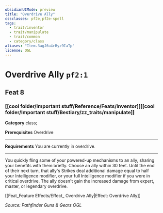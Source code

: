 ```yaml
---
obsidianUIMode: preview
title: "Overdrive Ally"
cssclasses: pf2e,pf2e-spell
tags:
  - trait/inventor
  - trait/manipulate
  - trait/common
  - category/class
aliases: "Item.3agJ6u4rRyz9IaTp"
license: OGL
---
```

# Overdrive Ally `pf2:1`
## Feat 8
### [[cool folder/Important stuff/Reference/Feats/Inventor]][[cool folder/Important stuff/Bestiary/zz_traits/manipulate]]

**Category** class; 



**Prerequisites** Overdrive
* * *
**Requirements** You are currently in overdrive.

* * *

You quickly fling some of your powered-up mechanisms to an ally, sharing your benefits with them briefly. Choose an ally within 30 feet. Until the end of their next turn, that ally's Strikes deal additional damage equal to half your Intelligence modifier, or your full Intelligence modifier if you were in critical overdrive. The ally doesn't gain the increased damage from expert, master, or legendary overdrive.

[[Feat_Feature Effects/Effect_ Overdrive Ally|Effect: Overdrive Ally]]

*Source: Pathfinder Guns & Gears*
*OGL*